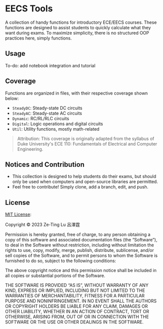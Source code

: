 # EECS Tools  

A collection of handy functions for introductory ECE/EECS courses. These functions are designed to assist students to quickly calculate what they want during exams. To maximize simplicity, there is no structured OOP practices here, simply functions.  

## Usage  

To-do: add notebook integration and tutorial

## Coverage  
  
Functions are organized in files, with their respective coverage shown below:  
- `SteadyDC`: Steady-state DC circuits 
- `SteadyAC`: Steady-state AC circuits 
- `Dynamic`: RC/RL/RLC circuits 
- `Digital`: Logic operations and digital circuits 
- `Util`: Utility functions, mostly math-related  


> Attribution: This coverage is originally adapted from the syllabus of Duke University's ECE 110: Fundamentals of Electrical and Computer Engineering. 

## Notices and Contribution
- This collection is designed to help students do their exams, but should only be used when computers and open-source libraries are permitted. 
- Feel free to contribute! Simply clone, add a branch, edit, and push. 

## License 

[MIT License](https://mit-license.org/): 

Copyright © 2023 Ze-Ting Lu 呂澤霆

Permission is hereby granted, free of charge, to any person obtaining a copy of this software and associated documentation files (the “Software”), to deal in the Software without restriction, including without limitation the rights to use, copy, modify, merge, publish, distribute, sublicense, and/or sell copies of the Software, and to permit persons to whom the Software is furnished to do so, subject to the following conditions:

The above copyright notice and this permission notice shall be included in all copies or substantial portions of the Software.

THE SOFTWARE IS PROVIDED “AS IS”, WITHOUT WARRANTY OF ANY KIND, EXPRESS OR IMPLIED, INCLUDING BUT NOT LIMITED TO THE WARRANTIES OF MERCHANTABILITY, FITNESS FOR A PARTICULAR PURPOSE AND NONINFRINGEMENT. IN NO EVENT SHALL THE AUTHORS OR COPYRIGHT HOLDERS BE LIABLE FOR ANY CLAIM, DAMAGES OR OTHER LIABILITY, WHETHER IN AN ACTION OF CONTRACT, TORT OR OTHERWISE, ARISING FROM, OUT OF OR IN CONNECTION WITH THE SOFTWARE OR THE USE OR OTHER DEALINGS IN THE SOFTWARE.